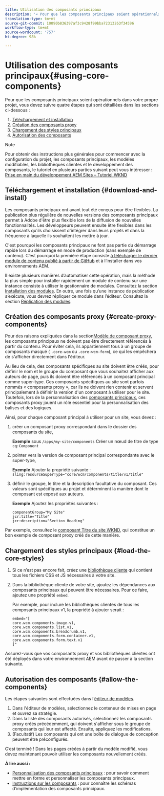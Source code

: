 ```yaml
---
title: Utilisation des composants principaux
description: '« Pour que les composants principaux soient opérationnels dans votre propre projet, suivez les quatre étapes ci-après : téléchargement et installation, création de composants proxy, chargement des styles principaux et autorisation des composants de vos modèles. »'
translation-type: tm+mt
source-git-commit: 10090b836397af3c9428f99bba72313263f34596
workflow-type: tm+mt
source-wordcount: '757'
ht-degree: 98%

---
```



# Utilisation des composants principaux{#using-core-components}

Pour que les composants principaux soient opérationnels dans votre propre projet, vous devez suivre quatre étapes qui sont détaillées dans les sections ci-dessous :

1. [Téléchargement et installation](#download-and-install)
1. [Création des composants proxy](#create-proxy-components)
1. [Chargement des styles principaux](#load-the-core-styles)
1. [Autorisation des composants](#allow-the-components)

>[!NOTE]
>
>Pour obtenir des instructions plus générales pour commencer avec la configuration du projet, les composants principaux, les modèles modifiables, les bibliothèques clientes et le développement des composants, le tutoriel en plusieurs parties suivant peut vous intéresser :\
>[Prise en main du développement AEM Sites – Tutoriel WKND](https://docs.adobe.com/content/help/en/experience-manager-learn/getting-started-wknd-tutorial-develop/overview.html)

## Téléchargement et installation {#download-and-install}

Les composants principaux ont avant tout été conçus pour être flexibles. La publication plus régulière de nouvelles versions des composants principaux permet à Adobe d&#39;être plus flexible lors de la diffusion de nouvelles fonctionnalités. Les développeurs peuvent ensuite être flexibles dans les composants qu&#39;ils choisissent d&#39;intégrer dans leurs projets et dans la fréquence à laquelle ils souhaitent les mettre à jour.

C&#39;est pourquoi les composants principaux ne font pas partie du démarrage rapide lors du démarrage en mode de production (sans exemple de contenu). C’est pourquoi la première étape consiste [à télécharger le dernier module de contenu publié à partir de GitHub](https://github.com/adobe/aem-core-wcm-components/releases/latest) et à l’installer dans vos environnements AEM.

Il existe plusieurs manières d’automatiser cette opération, mais la méthode la plus simple pour installer rapidement un module de contenu sur une instance consiste à utiliser le gestionnaire de modules. Consultez la section [Installation des modules](https://docs.adobe.com/content/help/en/experience-manager-65/administering/contentmanagement/package-manager.html#installing-packages). En outre, une fois qu’une instance de publication s’exécute, vous devrez répliquer ce module dans l’éditeur. Consultez la section [Réplication des modules](https://docs.adobe.com/content/help/en/experience-manager-65/administering/contentmanagement/package-manager.html#replicating-packages).

## Création des composants proxy {#create-proxy-components}

Pour des raisons expliquées dans la section[Modèle de composant proxy](/help/developing/guidelines.md#proxy-component-pattern), les composants principaux ne doivent pas être directement référencés à partir du contenu. Pour éviter cela, ils appartiennent tous à un groupe de composants masqué ( `.core-wcm` ou `.core-wcm-form`), ce qui les empêchera de s&#39;afficher directement dans l&#39;éditeur.

Au lieu de cela, des composants spécifiques au site doivent être créés, pour définir le nom et le groupe du composant que vous souhaitez afficher aux auteurs de page, puis ils doivent être référencés à un composant principal comme super-type. Ces composants spécifiques au site sont parfois nommés « composants proxy », car ils ne doivent rien contenir et servent principalement à définir la version d&#39;un composant à utiliser pour le site. Toutefois, lors de la personnalisation des [composants principaux](/help/developing/customizing.md), ces composants proxy jouent un rôle essentiel pour la personnalisation des balises et des logiques.

Ainsi, pour chaque composant principal à utiliser pour un site, vous devez :

1. créer un composant proxy correspondant dans le dossier des composants du site,

   **Exemple**
sous `/apps/my-site/components` Créer un nœud de titre de type `cq:Component`

1. pointer vers la version de composant principal correspondante avec le super-type,

   **Exemple**
Ajouter la propriété suivante :\
   `sling:resourceSuperType="core/wcm/components/title/v1/title"`

1. définir le groupe, le titre et la description facultative du composant. Ces valeurs sont spécifiques au projet et déterminent la manière dont le composant est exposé aux auteurs.

   **Exemple**
Ajoutez les propriétés suivantes :

   ```shell
   componentGroup="My Site"
   jcr:title="Title"  
   jcr:description="Section Heading"
   ```

Par exemple, consultez le [composant Titre du site WKND](https://github.com/adobe/aem-guides-wknd/blob/master/ui.apps/src/main/content/jcr_root/apps/wknd/components/title/.content.xml), qui constitue un bon exemple de composant proxy créé de cette manière.

## Chargement des styles principaux {#load-the-core-styles}

1. Si ce n’est pas encore fait, créez une [bibliothèque cliente](https://experienceleague.adobe.com/docs/experience-manager-cloud-service/implementing/developing/full-stack/clientlibs.html) qui contient tous les fichiers CSS et JS nécessaires à votre site.
1. Dans la bibliothèque cliente de votre site, ajoutez les dépendances aux composants principaux qui peuvent être nécessaires. Pour ce faire, ajoutez une propriété `embed`.

   Par exemple, pour inclure les bibliothèques clientes de tous les composants principaux v1, la propriété à ajouter serait :

   ```shell
   embed="[  
   core.wcm.components.image.v1,  
   core.wcm.components.list.v1,  
   core.wcm.components.breadcrumb.v1,  
   core.wcm.components.form.container.v1,  
   core.wcm.components.form.text.v1  
   ]"
   ```

Assurez-vous que vos composants proxy et vos bibliothèques clientes ont été déployés dans votre environnement AEM avant de passer à la section suivante.

## Autorisation des composants {#allow-the-components}

Les étapes suivantes sont effectuées dans l’[éditeur de modèles](https://docs.adobe.com/content/help/fr-FR/experience-manager-cloud-service/sites/authoring/features/templates.html).

1. Dans l&#39;éditeur de modèles, sélectionnez le conteneur de mises en page et ouvrez sa stratégie.
1. Dans la liste des composants autorisés, sélectionnez les composants proxy créés précédemment, qui doivent s&#39;afficher sous le groupe de composants qui leur est affecté. Ensuite, appliquez les modifications.
1. (Facultatif) Les composants qui ont une boîte de dialogue de conception peuvent être préconfigurés.

C’est terminé ! Dans les pages créées à partir du modèle modifié, vous devez maintenant pouvoir utiliser les composants nouvellement créés.

**À lire aussi :**

* [Personnalisation des composants principaux](/help/developing/customizing.md) : pour savoir comment mettre en forme et personnaliser les composants principaux.
* [Instructions sur les composants](/help/developing/guidelines.md) : pour connaître les schémas d’implémentation des composants principaux.
